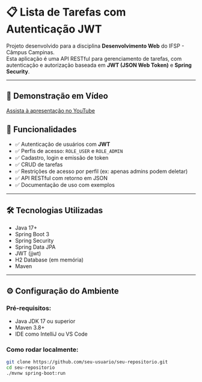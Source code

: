 # 📋 Lista de Tarefas com Autenticação JWT

Projeto desenvolvido para a disciplina **Desenvolvimento Web** do IFSP - Câmpus Campinas.  
Esta aplicação é uma API RESTful para gerenciamento de tarefas, com autenticação e autorização baseada em **JWT (JSON Web Token)** e **Spring Security**.



---
## 🎥 Demonstração em Vídeo

[Assista à apresentação no YouTube](https://youtu.be/seu-video-id)

## 🚀 Funcionalidades

- ✅ Autenticação de usuários com **JWT**
- ✅ Perfis de acesso: `ROLE_USER` e `ROLE_ADMIN`
- ✅ Cadastro, login e emissão de token
- ✅ CRUD de tarefas
- ✅ Restrições de acesso por perfil (ex: apenas admins podem deletar)
- ✅ API RESTful com retorno em JSON
- ✅ Documentação de uso com exemplos

---

## 🛠️ Tecnologias Utilizadas

- Java 17+
- Spring Boot 3
- Spring Security
- Spring Data JPA
- JWT (jjwt)
- H2 Database (em memória)
- Maven

---

## ⚙️ Configuração do Ambiente

### Pré-requisitos:

- Java JDK 17 ou superior
- Maven 3.8+
- IDE como IntelliJ ou VS Code

### Como rodar localmente:

```bash
git clone https://github.com/seu-usuario/seu-repositorio.git
cd seu-repositorio
./mvnw spring-boot:run
